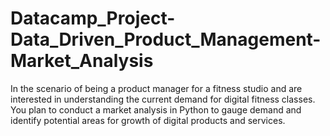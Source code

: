 # Datacamp_Project-Data_Driven_Product_Management-Market_Analysis
In the scenario of being a product manager for a fitness studio and are interested in understanding the current demand for digital fitness classes. You plan to conduct a market analysis in Python to gauge demand and identify potential areas for growth of digital products and services.

